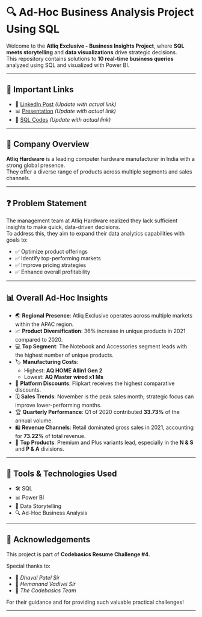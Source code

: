 # 🔍 Ad-Hoc Business Analysis Project Using SQL

Welcome to the **Atliq Exclusive - Business Insights Project**, where **SQL meets storytelling** and **data visualizations** drive strategic decisions.  
This repository contains solutions to **10 real-time business queries** analyzed using SQL and visualized with Power BI.

---

## 📂 Important Links

- 🔗 [LinkedIn Post](#) *(Update with actual link)*
- 📊 [Presentation](#) *(Update with actual link)*
- 🧩 [SQL Codes](#) *(Update with actual link)*

---

## 🏢 Company Overview

**Atliq Hardware** is a leading computer hardware manufacturer in India with a strong global presence.  
They offer a diverse range of products across multiple segments and sales channels.

---

## ❓ Problem Statement

The management team at Atliq Hardware realized they lack sufficient insights to make quick, data-driven decisions.  
To address this, they aim to expand their data analytics capabilities with goals to:

- ✅ Optimize product offerings
- ✅ Identify top-performing markets
- ✅ Improve pricing strategies
- ✅ Enhance overall profitability

---

## 📊 Overall Ad-Hoc Insights

- 🌏 **Regional Presence**: Atliq Exclusive operates across multiple markets within the APAC region.
- 📈 **Product Diversification**: 36% increase in unique products in 2021 compared to 2020.
- 💻 **Top Segment**: The Notebook and Accessories segment leads with the highest number of unique products.
- 🏷️ **Manufacturing Costs**:  
  - Highest: **AQ HOME Allin1 Gen 2**  
  - Lowest: **AQ Master wired x1 Ms**
- 🛒 **Platform Discounts**: Flipkart receives the highest comparative discounts.
- 🗓️ **Sales Trends**: November is the peak sales month; strategic focus can improve lower-performing months.
- 🏆 **Quarterly Performance**: Q1 of 2020 contributed **33.73%** of the annual volume.
- 🛍️ **Revenue Channels**: Retail dominated gross sales in 2021, accounting for **73.22%** of total revenue.
- 🚀 **Top Products**: Premium and Plus variants lead, especially in the **N & S** and **P & A** divisions.

---

## 🚀 Tools & Technologies Used

- 🛠️ SQL
- 📊 Power BI
- 🧩 Data Storytelling
- 🔍 Ad-Hoc Business Analysis

---

## 🙌 Acknowledgements

This project is part of **Codebasics Resume Challenge #4**.

Special thanks to:

- 🙏 *Dhaval Patel Sir*
- 🙏 *Hemanand Vadivel Sir*
- 🙏 *The Codebasics Team*

For their guidance and for providing such valuable practical challenges!

---
